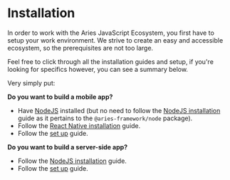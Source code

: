 # Installation

In order to work with the Aries JavaScript Ecosystem, you first have to setup your work environment. We strive to create an easy and accessible ecosystem, so the prerequisites are not too large. 

Feel free to click through all the installation guides and setup, if you're looking for specifics however, you can see a summary below.

Very simply put:

**Do you want to build a mobile app?**

  - Have [NodeJS](https://nodejs.org/en/) installed (but no need to follow the [NodeJS installation](./installation/nodejs/) guide as it pertains to the `@aries-framework/node` package). 
  - Follow the [React Native installation](./installation/react-native/) guide.
  - Follow the [set up](./../set-up/index.md) guide. 

**Do you want to build a server-side app?**

- Follow the [NodeJS installation](./installation/nodejs/) guide.
- Follow the [set up](./../set-up/index.md) guide. 




